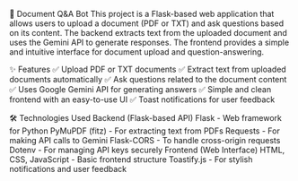 📄 Document Q&A Bot
This project is a Flask-based web application that allows users to upload a document (PDF or TXT) and ask questions based on its content. The backend extracts text from the uploaded document and uses the Gemini API to generate responses. The frontend provides a simple and intuitive interface for document upload and question-answering.

✨ Features
✅ Upload PDF or TXT documents
✅ Extract text from uploaded documents automatically
✅ Ask questions related to the document content
✅ Uses Google Gemini API for generating answers
✅ Simple and clean frontend with an easy-to-use UI
✅ Toast notifications for user feedback

🛠️ Technologies Used
Backend (Flask-based API)
Flask - Web framework for Python
PyMuPDF (fitz) - For extracting text from PDFs
Requests - For making API calls to Gemini
Flask-CORS - To handle cross-origin requests
Dotenv - For managing API keys securely
Frontend (Web Interface)
HTML, CSS, JavaScript - Basic frontend structure
Toastify.js - For stylish notifications and user feedback
